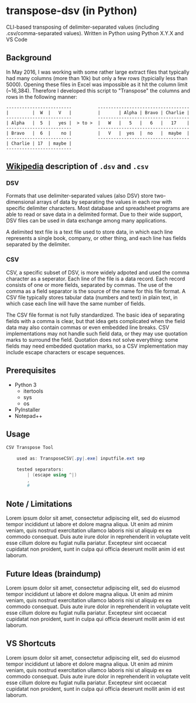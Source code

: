 # transpose-dsv (in Python)
CLI-based transposing of delimiter-separated values (including .csv/comma-separated values).  Written in Python using Python X.Y.X and VS Code

## Background
In May 2016, I was working with some rather large extract files that typically had many columns (more than 10k) but only a few rows (typicially less than 5000). Opening these files in Excel was impossible as it hit the column limit (~16,384). Therefore I developed this script to "Transpose" the columns and rows in the following manner:

```
-------------------------          -----------------------------------
|         |  W  |   V   |          |       | Alpha | Bravo | Charlie |
-------------------------          -----------------------------------
| Alpha   |  5  |   yes |  > to >  |   W   |   5   |   6   |   17    |
-------------------------          -----------------------------------
| Bravo   |  6  |    no |          |   V   |  yes  |  no   |  maybe  |
-------------------------          -----------------------------------
| Charlie | 17  | maybe |         
-------------------------          
```

## [Wikipedia](https://en.wikipedia.org/wiki/Delimiter-separated_values) description of ```.dsv``` and ```.csv```
### DSV
Formats that use delimiter-separated values (also DSV) store two-dimensional arrays of data by separating the values in each row with specific delimiter characters. Most database and spreadsheet programs are able to read or save data in a delimited format. Due to their wide support, DSV files can be used in data exchange among many applications.

A delimited text file is a text file used to store data, in which each line represents a single book, company, or other thing, and each line has fields separated by the delimiter.

### CSV
CSV, a specific subset of DSV, is more widely adpoted and used the comma character as a seperator. Each line of the file is a data record. Each record consists of one or more fields, separated by commas. The use of the comma as a field separator is the source of the name for this file format. A CSV file typically stores tabular data (numbers and text) in plain text, in which case each line will have the same number of fields.

The CSV file format is not fully standardized. The basic idea of separating fields with a comma is clear, but that idea gets complicated when the field data may also contain commas or even embedded line breaks. CSV implementations may not handle such field data, or they may use quotation marks to surround the field. Quotation does not solve everything: some fields may need embedded quotation marks, so a CSV implementation may include escape characters or escape sequences.

## Prerequisites
* Python 3
  * itertools
  * sys
  * os
* PyInstaller
* Notepad++

## Usage
```powershell
CSV Transpose Tool
	
	used as: TransposeCSV[.py|.exe] inputfile.ext sep
	
	tested separators:
		| (escape using ^|)
		,
		#
```

## Note / Limitations
Lorem ipsum dolor sit amet, consectetur adipiscing elit, sed do eiusmod tempor incididunt ut labore et dolore magna aliqua. Ut enim ad minim veniam, quis nostrud exercitation ullamco laboris nisi ut aliquip ex ea commodo consequat. Duis aute irure dolor in reprehenderit in voluptate velit esse cillum dolore eu fugiat nulla pariatur. Excepteur sint occaecat cupidatat non proident, sunt in culpa qui officia deserunt mollit anim id est laborum.

## Future Ideas (braindump)
Lorem ipsum dolor sit amet, consectetur adipiscing elit, sed do eiusmod tempor incididunt ut labore et dolore magna aliqua. Ut enim ad minim veniam, quis nostrud exercitation ullamco laboris nisi ut aliquip ex ea commodo consequat. Duis aute irure dolor in reprehenderit in voluptate velit esse cillum dolore eu fugiat nulla pariatur. Excepteur sint occaecat cupidatat non proident, sunt in culpa qui officia deserunt mollit anim id est laborum.

## VS Shortcuts
Lorem ipsum dolor sit amet, consectetur adipiscing elit, sed do eiusmod tempor incididunt ut labore et dolore magna aliqua. Ut enim ad minim veniam, quis nostrud exercitation ullamco laboris nisi ut aliquip ex ea commodo consequat. Duis aute irure dolor in reprehenderit in voluptate velit esse cillum dolore eu fugiat nulla pariatur. Excepteur sint occaecat cupidatat non proident, sunt in culpa qui officia deserunt mollit anim id est laborum.
